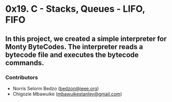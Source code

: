 # 0x19. C - Stacks, Queues - LIFO, FIFO

## In this project, we created a simple interpreter for Monty ByteCodes. The interpreter reads a bytecode file and executes the bytecode commands.


### Contributors

- Norris Selorm Bedzo (bedzon@ieee.org)
- Chigozie Mbawuike (mbawuikestanley@gmail.com)
